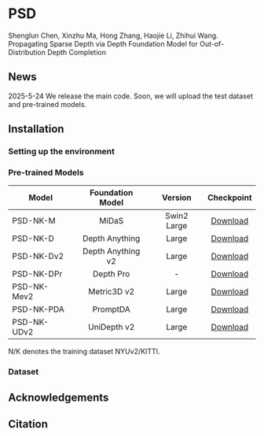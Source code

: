 # PSD
Shenglun Chen, Xinzhu Ma, Hong Zhang, Haojie Li, Zhihui Wang. Propagating Sparse Depth via Depth Foundation Model for Out-of-Distribution Depth Completion

## News
2025-5-24 We release the main code. Soon, we will upload the test dataset and pre-trained models.

## Installation

### Setting up the environment


### Pre-trained Models
| Model      | Foundation Model  | Version |  Checkpoint  |
| --------   | :-----:  | :----:  | :----: |  
| PSD-NK-M   | MiDaS             | Swin2 Large | [Download](https://drive.google.com/file/d/1W9q85dDaxRsuKubHTSpOjXXEjOBErSCh/view?usp=drive_link) |
| PSD-NK-D   | Depth Anything    | Large       | [Download](https://drive.google.com/file/d/1ynNWqq1POKF0g2JbvroMksPTKdBvP10F/view?usp=drive_link) |  
| PSD-NK-Dv2 | Depth Anything v2 |  Large      | [Download](https://drive.google.com/file/d/1uzsuLMbldVl9DGNtGFfCs4fZI3umsLVV/view?usp=drive_link) |
| PSD-NK-DPr | Depth Pro         |  -          | [Download](https://drive.google.com/file/d/1BAoW_G5WZwsoTbNXnAbTlK3qkg2q_3_P/view?usp=drive_link) |
| PSD-NK-Mev2| Metric3D v2       |  Large      | [Download](https://drive.google.com/file/d/1ADCAuotj6g06R0Pp2tmP0xSKfBEk5rjy/view?usp=drive_link) |
| PSD-NK-PDA | PromptDA          |  Large      | [Download](https://drive.google.com/file/d/1ozhjyLL_1Wy6kWaPHi136asskliHhxsE/view?usp=drive_link) |
| PSD-NK-UDv2| UniDepth v2       |  Large      | [Download](https://drive.google.com/file/d/1uypXb_fF6ERMnsS_k04kd-J7dJ81oC1l/view?usp=drive_link) |

N/K denotes the training dataset NYUv2/KITTI.

### Dataset

## Acknowledgements

## Citation
